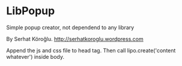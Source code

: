 LibPopup
========
Simple popup creator, not dependend to any library	 

By Serhat Köroğlu. http://serhatkoroglu.wordpress.com	

Append the js and css file to head tag.	Then call lipo.create('content whatever') inside body. 
